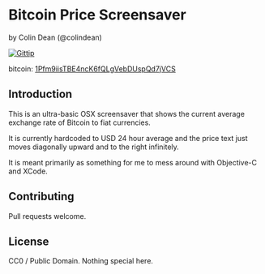 Bitcoin Price Screensaver
=========================

by Colin Dean (@colindean)

[![Gittip](http://badgr.co/Gittip/colindean.png)](https://www.gittip.com/colindean/)

bitcoin: [1Pfm9iisTBE4ncK6fQLgVebDUspQd7jVCS](bitcoin:1Pfm9iisTBE4ncK6fQLgVebDUspQd7jVCS)

Introduction
------------

This is an ultra-basic OSX screensaver that shows the current average exchange
rate of Bitcoin to fiat currencies. 

It is currently hardcoded to USD 24 hour average and the price text just moves
diagonally upward and to the right infinitely.

It is meant primarily as something for me to mess around with Objective-C and
XCode.

Contributing
------------

Pull requests welcome.

License
-------

CC0 / Public Domain. Nothing special here.
